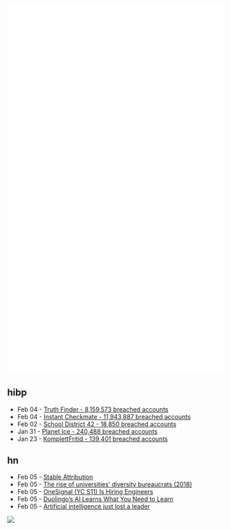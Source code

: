 ![Metrics](https://raw.githubusercontent.com/phixion/phixion/master/metrics.svg)

## hibp

<!--
for https://github.com/phixion/phixion/blob/main/.github/workflows/feeds.yml
-->
<!--START_SECTION:haveibeenpwnd-->
- Feb 04 - [Truth Finder - 8,159,573 breached accounts](https://haveibeenpwned.com/PwnedWebsites#TruthFinder)
- Feb 04 - [Instant Checkmate - 11,943,887 breached accounts](https://haveibeenpwned.com/PwnedWebsites#InstantCheckmate)
- Feb 02 - [School District 42 - 18,850 breached accounts](https://haveibeenpwned.com/PwnedWebsites#SchoolDistrict42)
- Jan 31 - [Planet Ice - 240,488 breached accounts](https://haveibeenpwned.com/PwnedWebsites#PlanetIce)
- Jan 23 - [KomplettFritid - 139,401 breached accounts](https://haveibeenpwned.com/PwnedWebsites#KomplettFritid)
<!--END_SECTION:haveibeenpwnd-->

## hn

<!--
for https://github.com/phixion/phixion/blob/main/.github/workflows/feeds.yml
-->
<!--START_SECTION:hn-->
- Feb 05 - [Stable Attribution](https://www.stableattribution.com)
- Feb 05 - [The rise of universities’ diversity bureaucrats (2018)](https://www.economist.com/the-economist-explains/2018/05/08/the-rise-of-universities-diversity-bureaucrats)
- Feb 05 - [OneSignal (YC S11) Is Hiring Engineers](https://onesignal.com/careers)
- Feb 05 - [Duolingo’s AI Learns What You Need to Learn](https://spectrum.ieee.org/duolingo)
- Feb 05 - [Artificial intelligence just lost a leader](https://rjlipton.wpcomstaging.com/2023/02/05/artificial-intelligence-just-lost-a-leader/)
<!--END_SECTION:hn-->

<!--
for https://yhype.me
-->
![](https://hit.yhype.me/github/profile?user_id=13013670)

